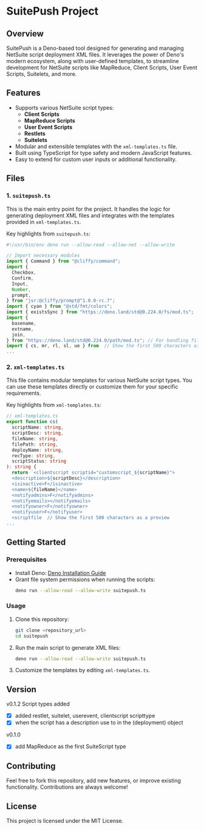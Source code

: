
# SuitePush Project

## Overview
SuitePush is a Deno-based tool designed for generating and managing NetSuite script deployment XML files.
It leverages the power of Deno's modern ecosystem, along with user-defined templates, to streamline development for NetSuite scripts like MapReduce, Client Scripts, User Event Scripts, Suitelets, and more.

## Features
- Supports various NetSuite script types:
  - **Client Scripts**
  - **MapReduce Scripts**
  - **User Event Scripts**
  - **Restlets**
  - **Suitelets**
- Modular and extensible templates with the `xml-templates.ts` file.
- Built using TypeScript for type safety and modern JavaScript features.
- Easy to extend for custom user inputs or additional functionality.

## Files
### 1. `suitepush.ts`
This is the main entry point for the project. It handles the logic for generating deployment XML files and integrates with the templates provided in `xml-templates.ts`.

Key highlights from `suitepush.ts`:
```typescript
#!/usr/bin/env deno run --allow-read --allow-net --allow-write

// Import necessary modules
import { Command } from "@cliffy/command";
import {
  Checkbox,
  Confirm,
  Input,
  Number,
  prompt,
} from "jsr:@cliffy/prompt@^1.0.0-rc.7";
import { cyan } from "@std/fmt/colors";
import { existsSync } from "https://deno.land/std@0.224.0/fs/mod.ts";
import {
  basename,
  extname,
  join,
} from "https://deno.land/std@0.224.0/path/mod.ts"; // For handling file paths
import { cs, mr, rl, sl, ue } from  // Show the first 500 characters as a preview
...
```

### 2. `xml-templates.ts`
This file contains modular templates for various NetSuite script types. You can use these templates directly or customize them for your specific requirements.

Key highlights from `xml-templates.ts`:
```typescript
// xml-templates.ts
export function cs(
  scriptName: string,
  scriptDesc: string,
  fileName: string,
  filePath: string,
  deployName: string,
  recType: string,
  scriptStatus: string
): string {
  return `<clientscript scriptid="customscript_${scriptName}">
  <description>${scriptDesc}</description>
  <isinactive>F</isinactive>
  <name>${fileName}</name>
  <notifyadmins>F</notifyadmins>
  <notifyemails></notifyemails>
  <notifyowner>F</notifyowner>
  <notifyuser>F</notifyuser>
  <scriptfile  // Show the first 500 characters as a preview
...
```

## Getting Started
### Prerequisites
- Install Deno: [Deno Installation Guide](https://deno.land/manual@v1.36.0/getting_started/installation)
- Grant file system permissions when running the scripts:
  ```bash
  deno run --allow-read --allow-write suitepush.ts
  ```

### Usage
1. Clone this repository:
   ```bash
   git clone <repository_url>
   cd suitepush
   ```

2. Run the main script to generate XML files:
   ```bash
   deno run --allow-read --allow-write suitepush.ts
   ```

3. Customize the templates by editing `xml-templates.ts`.

## Version

v0.1.2 Script types added 
- [x] added restlet, suitelet, userevent, clientscript scripttype
- [x] when the script has a description use to in the (deployment) object
  
v0.1.0
- [x] add MapReduce as the first SuiteScript type


## Contributing
Feel free to fork this repository, add new features, or improve existing functionality. Contributions are always welcome!

## License
This project is licensed under the MIT License.
